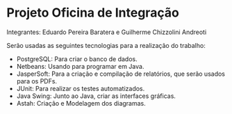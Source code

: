 # Projeto Oficina de Integração
Integrantes: Eduardo Pereira Baratera e Guilherme Chizzolini Andreoti

Serão usadas as seguintes tecnologias para a realização do trabalho:
 
 - PostgreSQL: Para criar o banco de dados.
 - Netbeans: Usando para programar em Java.
 - JasperSoft: Para a criação e compilação de relatórios, que serão usados para os PDFs.
 - JUnit: Para realizar os testes automatizados.
 - Java Swing: Junto ao Java, criar as interfaces gráficas.
 - Astah: Criação e Modelagem dos diagramas.
